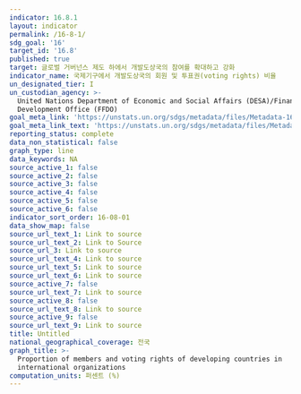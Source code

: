 ```yaml
---
indicator: 16.8.1
layout: indicator
permalink: /16-8-1/
sdg_goal: '16'
target_id: '16.8'
published: true
target: 글로벌 거버넌스 제도 하에서 개발도상국의 참여를 확대하고 강화
indicator_name: 국제기구에서 개발도상국의 회원 및 투표권(voting rights) 비율
un_designated_tier: I
un_custodian_agency: >-
  United Nations Department of Economic and Social Affairs (DESA)/Financing for
  Development Office (FFDO)
goal_meta_link: 'https://unstats.un.org/sdgs/metadata/files/Metadata-16-08-01.pdf'
goal_meta_link_text: 'https://unstats.un.org/sdgs/metadata/files/Metadata-16-08-01.pdf'
reporting_status: complete
data_non_statistical: false
graph_type: line
data_keywords: NA
source_active_1: false
source_active_2: false
source_active_3: false
source_active_4: false
source_active_5: false
source_active_6: false
indicator_sort_order: 16-08-01
data_show_map: false
source_url_text_1: Link to source
source_url_text_2: Link to Source
source_url_3: Link to source
source_url_text_4: Link to source
source_url_text_5: Link to source
source_url_text_6: Link to source
source_active_7: false
source_url_text_7: Link to source
source_active_8: false
source_url_text_8: Link to source
source_active_9: false
source_url_text_9: Link to source
title: Untitled
national_geographical_coverage: 전국
graph_title: >-
  Proportion of members and voting rights of developing countries in
  international organizations
computation_units: 퍼센트 (%)
---
```

